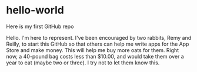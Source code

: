 # hello-world
Here is my first GitHub repo

Hello. I'm here to represent. I've been encouraged by two rabbits, Remy and Reilly, to start this GitHub so that others can help me write apps for the App Store and make money. This will help me buy more oats for them. Right now, a 40-pound bag costs less than $10.00, and would take them over a year to eat (maybe two or three). I try not to let them know this.
